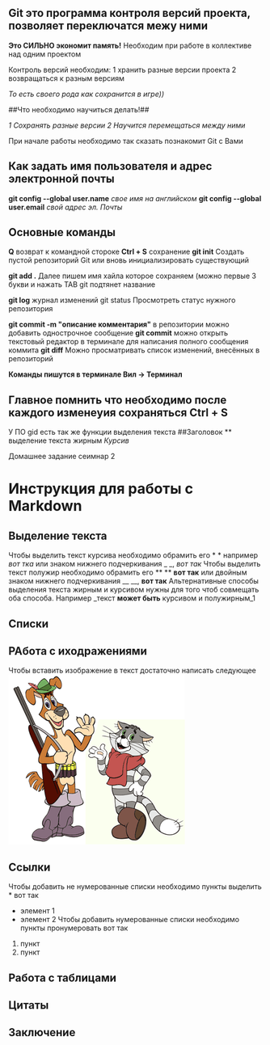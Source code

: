 ## Git это программа контроля версий проекта, позволяет переключатся межу ними

**Это СИЛЬНО экономит память!**
Необходим при работе в коллективе над одним проектом

Контроль версий необходим:
    1 хранить разные версии проекта
    2 возвращаться к разным версиям

*То есть своего рода как сохранится в игре))*


##Что необходимо научиться делать!##

*1 Сохранять разные версии*
*2 Научится перемещаться между ними*


При начале работы необходимо так сказать познакомит Git с Вами

## Как задать имя пользователя и адрес электронной почты

**git config --global user.name** *свое имя на английском*
**git config --global user.email** *свой адрес эл. Почты*

## Основные команды 

**Q** возврат к командной стороке
**Ctrl + S** сохранение
**git init** Создать пустой репозиторий Git или вновь инициализировать существующий

**git add .** Далее пишем имя хайла которое сохраняем (можно первые 3 букви и нажать TAB git подтянет название

**git log** журнал изменений
git status Просмотреть статус нужного репозитория

**git commit -m "описание комментария"** в репозитории можно добавить однострочное сообщение
**git commit** можно открыть текстовый редактор в терминале для написания полного сообщения коммита
**git diff** Можно просматривать список изменений, внесённых в репозиторий

**Команды пишутся в терминале Вил -> Терминал**

## Главное помнить что необходимо после каждого изменеyия сохраняться Ctrl + S

У ПО gid есть так же функции выделения текста
##Заголовок
** выделение текста жирным
*Курсив*

Домашнее задание сеимнар 2

# Инструкция для работы с Markdown
## Выделение текста
Чтобы выделить текст курсива необходимо обрамить его * * например *вот тка* или знаком нижнего подчеркивания _ _, _вот так_
Чтобы выделить текст полужир необходимо обрамить его ** ** **вот так** или двойным знаком нижнего подчеркивания __ __, __вот так__
Альтернативные способы выделения текста жирным и курсивом нужны для того чтоб совмещать оба способа. Например _текст **может быть** курсивом и полужирным_1



## Списки
## РАбота с иходражениями
Чтобы вставить изображение в текст достаточно написать следующее ![HELLO HELLO MF](img_54477363_95512.png)
## Ссылки
Чтобы добавить не нумерованные списки необходимо пункты выделить * вот так
* элемент 1
* элемент 2
Чтобы добавить нумерованные списки необходимо пункты пронумеровать вот так
1. пункт
2. пункт
## Работа с таблицами
## Цитаты
## Заключение




